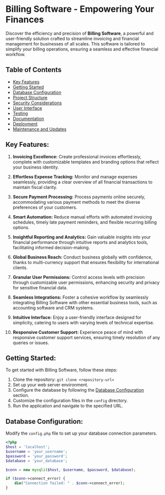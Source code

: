 # Billing Software - Empowering Your Finances

Discover the efficiency and precision of **Billing Software**, a powerful and user-friendly solution crafted to streamline invoicing and financial management for businesses of all scales. This software is tailored to simplify your billing operations, ensuring a seamless and effective financial workflow.

## Table of Contents
- [Key Features](#key-features)
- [Getting Started](#getting-started)
- [Database Configuration](#database-configuration)
- [Project Structure](#project-structure)
- [Security Considerations](#security-considerations)
- [User Interface](#user-interface)
- [Testing](#testing)
- [Documentation](#documentation)
- [Deployment](#deployment)
- [Maintenance and Updates](#maintenance-and-updates)

## Key Features:

1. **Invoicing Excellence:** Create professional invoices effortlessly, complete with customizable templates and branding options that reflect your business identity.

2. **Effortless Expense Tracking:** Monitor and manage expenses seamlessly, providing a clear overview of all financial transactions to maintain fiscal clarity.

3. **Secure Payment Processing:** Process payments online securely, accommodating various payment methods to meet the diverse preferences of your customers.

4. **Smart Automation:** Reduce manual efforts with automated invoicing schedules, timely late payment reminders, and flexible recurring billing options.

5. **Insightful Reporting and Analytics:** Gain valuable insights into your financial performance through intuitive reports and analytics tools, facilitating informed decision-making.

6. **Global Business Reach:** Conduct business globally with confidence, thanks to multi-currency support that ensures flexibility for international clients.

7. **Granular User Permissions:** Control access levels with precision through customizable user permissions, enhancing security and privacy for sensitive financial data.

8. **Seamless Integrations:** Foster a cohesive workflow by seamlessly integrating Billing Software with other essential business tools, such as accounting software and CRM systems.

9. **Intuitive Interface:** Enjoy a user-friendly interface designed for simplicity, catering to users with varying levels of technical expertise.

10. **Responsive Customer Support:** Experience peace of mind with responsive customer support services, ensuring timely resolution of any queries or issues.

## Getting Started:

To get started with Billing Software, follow these steps:

1. Clone the repository: `git clone <repository-url>`
2. Set up your web server environment.
3. Configure the database by following the [Database Configuration](#database-configuration) section.
4. Customize the configuration files in the `config` directory.
5. Run the application and navigate to the specified URL.

## Database Configuration:

Modify the `config.php` file to set up your database connection parameters.

```php
<?php
$host = 'localhost';
$username = 'your_username';
$password = 'your_password';
$database = 'your_database';

$conn = new mysqli($host, $username, $password, $database);

if ($conn->connect_error) {
    die("Connection failed: " . $conn->connect_error);
}
